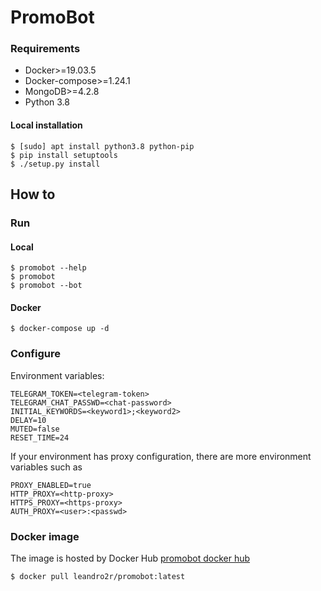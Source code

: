 # PromoBot

### Requirements

- Docker>=19.03.5
- Docker-compose>=1.24.1
- MongoDB>=4.2.8
- Python 3.8

#### Local installation

```shell
$ [sudo] apt install python3.8 python-pip
$ pip install setuptools
$ ./setup.py install
```

## How to

### Run

#### Local
```shell
$ promobot --help
$ promobot
$ promobot --bot
```

#### Docker
```shell
$ docker-compose up -d
```

### Configure

Environment variables:
```
TELEGRAM_TOKEN=<telegram-token>
TELEGRAM_CHAT_PASSWD=<chat-password>
INITIAL_KEYWORDS=<keyword1>;<keyword2>
DELAY=10
MUTED=false
RESET_TIME=24
```

If your environment has proxy configuration, there are more environment variables such as
```
PROXY_ENABLED=true
HTTP_PROXY=<http-proxy>
HTTPS_PROXY=<https-proxy>
AUTH_PROXY=<user>:<passwd>
```

### Docker image

The image is hosted by Docker Hub [promobot docker hub](https://hub.docker.com/r/leandro2r/promobot)

```shell
$ docker pull leandro2r/promobot:latest
```
